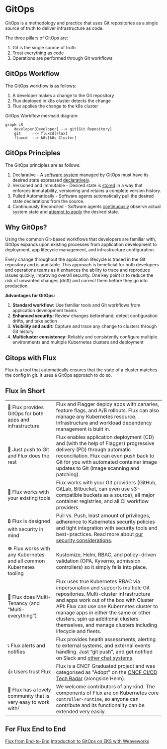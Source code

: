 # GitOps

GitOps is a methodology and practice that uses Git repositories as a single source of truth to deliver infrastructure as code. 

The three pillars of GitOps are:
1. Git is the single source of truth
1. Treat everything as code
1. Operations are performed through Git workflows

## GitOps Workflow

The GitOps workflow is as follows:

1. A developer makes a change to the Git repository
1. Flux deployed in k8s cluster detects the change 
1. Flux applies the change to the k8s cluster

GitOps Workflow mermaid diagram:

```mermaid
graph LR
    developer[Developer] --> git[Git Repository]
    git     --> fluxcd[Flux]
    fluxcd  --> k8s[k8s Cluster]
```

## GitOps Principles

The GitOps principles are as follows:

1. Declarative - A [software system](https://github.com/open-gitops/documents/blob/v1.0.0/GLOSSARY.md#software-system) managed by GitOps must have its desired state expressed [declaratively](https://github.com/open-gitops/documents/blob/v1.0.0/GLOSSARY.md#declarative-description).
1. Versioned and Immutable - Desired state is [stored](https://github.com/open-gitops/documents/blob/v1.0.0/GLOSSARY.md#state-store) in a way that enforces immutability, versioning and retains a complete version history.
1. Pulled Automatically - Software agents automatically pull the desired state declarations from the source.
1. Continuously Reconciled - Software agents [continuously](https://github.com/open-gitops/documents/blob/v1.0.0/GLOSSARY.md#continuous) observe actual system state and [attempt to apply](https://github.com/open-gitops/documents/blob/v1.0.0/GLOSSARY.md#reconciliation) the desired state.

## Why GitOps?

Using the common Git-based workflows that developers are familiar with, GitOps expands upon existing processes from application development to deployment, app lifecycle management, and infrastructure configuration.

Every change throughout the application lifecycle is traced in the Git repository and is auditable. This approach is beneficial for both developers and operations teams as it enhances the ability to trace and reproduce issues quickly, improving overall security. One key point is to reduce the risk of unwanted changes (drift) and correct them before they go into production.

**Advantages for GitOps:**

1. **Standard workflow:** Use familiar tools and Git workflows from application development teams
1. **Enhanced security:** Review changes beforehand, detect configuration drifts, and take action
1. **Visibility and audit:** Capture and trace any change to clusters through Git history
1. **Multicluster consistency:** Reliably and consistently configure multiple environments and multiple Kubernetes clusters and deployment

## Gitops with Flux

Flux is a tool that automatically ensures that the state of a cluster matches the config in git. It uses a GitOps approach to do so.

## Flux in Short

|     |     |
| --- | --- |
| 🤝 Flux provides GitOps for both apps and infrastructure | Flux and Flagger deploy apps with canaries, feature flags, and A/B rollouts. Flux can also manage any Kubernetes resource. Infrastructure and workload dependency management is built in. |
| 🤖 Just push to Git and Flux does the rest | Flux enables application deployment (CD) and (with the help of Flagger) progressive delivery (PD) through automatic reconciliation. Flux can even push back to Git for you with automated container image updates to Git (image scanning and patching). |
| 🔩 Flux works with your existing tools | Flux works with your Git providers (GitHub, GitLab, Bitbucket, can even use s3-compatible buckets as a source), all major container registries, and all CI workflow providers. |
| 🔒 Flux is designed with security in mind | Pull vs. Push, least amount of privileges, adherence to Kubernetes security policies and tight integration with security tools and best-practices. Read more about [our security considerations](/flux/security). |
| ☸️ Flux works with any Kubernetes and all common Kubernetes tooling |  Kustomize, Helm, RBAC, and policy-driven validation (OPA, Kyverno, admission controllers) so it simply falls into place. |
| 🤹 Flux does Multi-Tenancy (and “Multi-everything”) | Flux uses true Kubernetes RBAC via impersonation and supports multiple Git repositories. Multi-cluster infrastructure and apps work out of the box with Cluster API: Flux can use one Kubernetes cluster to manage apps in either the same or other clusters, spin up additional clusters themselves, and manage clusters including lifecycle and fleets. |
| 📞 Flux alerts and notifies | Flux provides health assessments, alerting to external systems, and external events handling. Just “git push”, and get notified on Slack and [other chat systems](/flux/components/notification/provider/). |
| 👍 Users trust Flux | Flux is a CNCF Graduated project and was categorised as "Adopt" on the [CNCF CI/CD Tech Radar](https://radar.cncf.io/2020-06-continuous-delivery) (alongside Helm). |
| 💖 Flux has a lovely community that is very easy to work with! | We welcome contributors of any kind. The components of Flux are on Kubernetes core `controller-runtime`, so anyone can contribute and its functionality can be extended very easily. |

## For Flux End to End

[Flux from End-to-End](https://fluxcd.io/flux/flux-e2e/)
[Introduction to GitOps on EKS with Weaveworks](https://weaveworks-gitops.awsworkshop.io/)